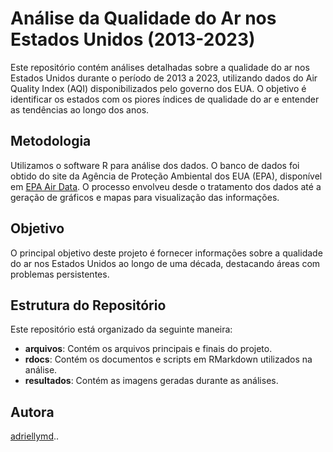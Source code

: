 # Análise da Qualidade do Ar nos Estados Unidos (2013-2023)

Este repositório contém análises detalhadas sobre a qualidade do ar nos Estados Unidos durante o período de 2013 a 2023, utilizando dados do Air Quality Index (AQI) disponibilizados pelo governo dos EUA. O objetivo é identificar os estados com os piores índices de qualidade do ar e entender as tendências ao longo dos anos.

## Metodologia

Utilizamos o software R para análise dos dados. O banco de dados foi obtido do site da Agência de Proteção Ambiental dos EUA (EPA), disponível em [EPA Air Data](https://aqs.epa.gov/aqsweb/airdata/download_files.html). O processo envolveu desde o tratamento dos dados até a geração de gráficos e mapas para visualização das informações.

## Objetivo

O principal objetivo deste projeto é fornecer informações sobre a qualidade do ar nos Estados Unidos ao longo de uma década, destacando áreas com problemas persistentes.

## Estrutura do Repositório

Este repositório está organizado da seguinte maneira:

- **arquivos**: Contém os arquivos principais e finais do projeto.
- **rdocs**: Contém os documentos e scripts em RMarkdown utilizados na análise.
- **resultados**: Contém as imagens geradas durante as análises.

## Autora

[adriellymd](https://github.com/adriellymd)..

